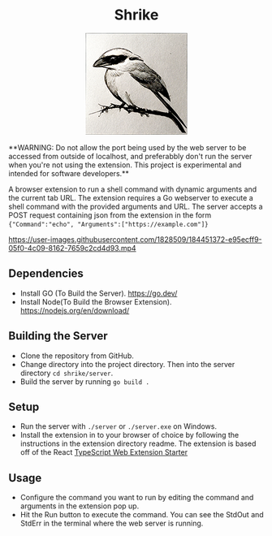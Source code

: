 <h1 align="center">
  Shrike
</h1>
<p align="center">
  <img src="shrike.png">
</p>
**WARNING: Do not allow the port being used by the web server to be accessed from outside of localhost, and preferabbly don't run the server when you're not using the extension. This project is experimental and intended for software developers.**

A browser extension to run a shell command with dynamic arguments and the current tab URL.
The extension requires a Go webserver to execute a shell command with the provided arguments and URL. The server accepts a POST request containing json from the extension in the form `{"Command":"echo", "Arguments":["https://example.com"]}`

https://user-images.githubusercontent.com/1828509/184451372-e95ecff9-05f0-4c09-8162-7659c2cd4d93.mp4

## Dependencies

- Install GO (To Build the Server). https://go.dev/
- Install Node(To Build the Browser Extension). https://nodejs.org/en/download/

## Building the Server

- Clone the repository from GitHub.
- Change directory into the project directory. Then into the server directory `cd shrike/server`.
- Build the server by running `go build .`

## Setup

- Run the server with `./server` or `./server.exe` on Windows.
- Install the extension in to your browser of choice by following the instructions in the extension directory readme. The extension is based off of the React [TypeScript Web Extension Starter](https://github.com/aeksco/react-typescript-web-extension-starter)

## Usage

- Configure the command you want to run by editing the command and arguments in the extension pop up.
- Hit the Run button to execute the command. You can see the StdOut and StdErr in the terminal where the web server is running.
